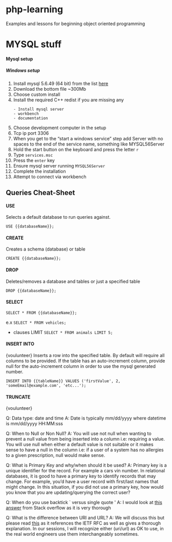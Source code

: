 # php-learning
Examples and lessons for beginning object oriented programming


# MYSQL stuff


#### Mysql setup
##### Windows setup
1. Install mysql 5.6.49 (64 bit) from the list [here](https://downloads.mysql.com/archives/installer)
1. Download the bottom file ~300Mb
1. Choose custom install
1. Install the required C++ redist if you are missing any
    ```
    - Install mysql server
    - workbench
    - documentation
    ```
1. Choose development computer in the setup
1. Tcp ip port 3306
1. When you get to the “start a windows service” step add Server with no spaces to the end of the service name, something like MYSQL56Server
1. Hold the start button on the keyboard and press the letter `r`
1. Type `services.msc`
1. Press the `enter` key
1. Ensure mysql server running `MYSQL56Server`
1. Complete the installation
1. Attempt to connect via workbench


## Queries Cheat-Sheet


#### USE
Selects a default database to run queries against.

```
USE {{databaseName}};
```

#### CREATE
Creates a schema (database) or table

```
CREATE {{databaseName}};
```

#### DROP
Deletes/removes a database and tables or just a specified table

```
DROP {{databaseName}};
```

#### SELECT

```
SELECT * FROM {{databaseName}};
```
e.x `SELECT * FROM vehicles;`

- clauses
LIMIT
`SELECT * FROM animals LIMIT 5;`

#### INSERT INTO
{voulunteer}
Inserts a row into the specified table. By default will require all columns to be provided. If the table has an auto-increment column, provide null for the auto-increment column in order to use the mysql generated number.

```
INSERT INTO {{tableName}} VALUES ('firstValue', 2, 'someEmail@example.com', 'etc...');
```


#### TRUNCATE
{voulunteer}




Q: Data type: date and time
A: Date is typically mm/dd/yyyy where datetime is mm/dd/yyyy HH:MM:sss

Q: When to Null or Non Null?
A: You will use not null when wanting to prevent a null value from being inserted into a column i.e: requiring a value. You will use null when either a default value is not suitable or it makes sense to have a null in the column i.e: if a user of a system has no allergies to a given prescription, null would make sense.

Q: What is Primary Key and why/when should it be used?
A: Primary key is a unique identifier for the record. For example a cars vin number. In relational databases, it is good to have a primary key to identify records that may change. For example, you’d have a user record with first/last names that might change. In this situation, if you did not use a primary key, how would you know that you are updating/querying the correct user?

Q: When do you use backtick ` versus single quote '
A: I would look at [this answer](https://stackoverflow.com/questions/11321491/when-to-use-single-quotes-double-quotes-and-backticks-in-mysql) from Stack overflow as it is very thorough 

Q: What is the difference between URI and URL?
A: We will discuss this but please read [this](https://stackoverflow.com/questions/176264/what-is-the-difference-between-a-uri-a-url-and-a-urn) as it references the IETF RFC as well as gives a thorough explanation. In our sessions, I will recognize either (uri/url) as OK to use, in the real world engineers use them interchangeably sometimes.
